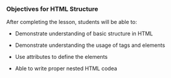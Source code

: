 ### Objectives for HTML Structure

After completing the lesson, students will be able to:

- Demonstrate understanding of basic structure in HTML

- Demonstrate understanding the usage of tags and elements 

- Use attributes to define the elements

- Able to write proper nested HTML codea


